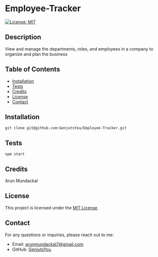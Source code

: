 # Employee-Tracker

[![License: MIT](https://img.shields.io/badge/License-MIT-yellow.svg)](https://opensource.org/licenses/MIT)

## Description

View and manage the departments, roles, and employees in a company to organize and plan the business

## Table of Contents

- [Installation](#installation)
- [Tests](#tests)
- [Credits](#credits)
- [License](#license)
- [Contact](#contact)

## Installation

    git clone git@github.com:GenjutsYou/Employee-Tracker.git

## Tests

    npm start

## Credits

Arun Mundackal

## License

This project is licensed under the [MIT License](https://opensource.org/licenses/MIT).

## Contact
For any questions or inquiries, please reach out to me:
- Email: arunmundackal7@gmail.com
- GitHub: [GenjutsYou](https://github.com/GenjutsYou)
